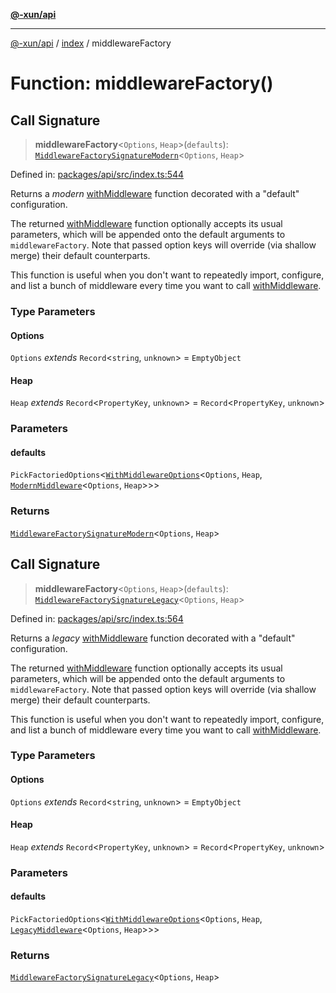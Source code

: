 [**@-xun/api**](../../README.md)

***

[@-xun/api](../../README.md) / [index](../README.md) / middlewareFactory

# Function: middlewareFactory()

## Call Signature

> **middlewareFactory**\<`Options`, `Heap`\>(`defaults`): [`MiddlewareFactorySignatureModern`](../../types/type-aliases/MiddlewareFactorySignatureModern.md)\<`Options`, `Heap`\>

Defined in: [packages/api/src/index.ts:544](https://github.com/Xunnamius/api-utils/blob/c09789cf368e76cc20c657b2a1b00afeebcaaa9d/packages/api/src/index.ts#L544)

Returns a _modern_ [withMiddleware](withMiddleware.md) function decorated with a "default"
configuration.

The returned [withMiddleware](withMiddleware.md) function optionally accepts its usual
parameters, which will be appended onto the default arguments to
`middlewareFactory`. Note that passed option keys will override (via shallow
merge) their default counterparts.

This function is useful when you don't want to repeatedly import, configure,
and list a bunch of middleware every time you want to call
[withMiddleware](withMiddleware.md).

### Type Parameters

#### Options

`Options` *extends* `Record`\<`string`, `unknown`\> = `EmptyObject`

#### Heap

`Heap` *extends* `Record`\<`PropertyKey`, `unknown`\> = `Record`\<`PropertyKey`, `unknown`\>

### Parameters

#### defaults

`PickFactoriedOptions`\<[`WithMiddlewareOptions`](../../types/type-aliases/WithMiddlewareOptions.md)\<`Options`, `Heap`, [`ModernMiddleware`](../../types/type-aliases/ModernMiddleware.md)\<`Options`, `Heap`\>\>\>

### Returns

[`MiddlewareFactorySignatureModern`](../../types/type-aliases/MiddlewareFactorySignatureModern.md)\<`Options`, `Heap`\>

## Call Signature

> **middlewareFactory**\<`Options`, `Heap`\>(`defaults`): [`MiddlewareFactorySignatureLegacy`](../../types/type-aliases/MiddlewareFactorySignatureLegacy.md)\<`Options`, `Heap`\>

Defined in: [packages/api/src/index.ts:564](https://github.com/Xunnamius/api-utils/blob/c09789cf368e76cc20c657b2a1b00afeebcaaa9d/packages/api/src/index.ts#L564)

Returns a _legacy_ [withMiddleware](withMiddleware.md) function decorated with a "default"
configuration.

The returned [withMiddleware](withMiddleware.md) function optionally accepts its usual
parameters, which will be appended onto the default arguments to
`middlewareFactory`. Note that passed option keys will override (via shallow
merge) their default counterparts.

This function is useful when you don't want to repeatedly import, configure, and list a bunch
of middleware every time you want to call [withMiddleware](withMiddleware.md).

### Type Parameters

#### Options

`Options` *extends* `Record`\<`string`, `unknown`\> = `EmptyObject`

#### Heap

`Heap` *extends* `Record`\<`PropertyKey`, `unknown`\> = `Record`\<`PropertyKey`, `unknown`\>

### Parameters

#### defaults

`PickFactoriedOptions`\<[`WithMiddlewareOptions`](../../types/type-aliases/WithMiddlewareOptions.md)\<`Options`, `Heap`, [`LegacyMiddleware`](../../types/type-aliases/LegacyMiddleware.md)\<`Options`, `Heap`\>\>\>

### Returns

[`MiddlewareFactorySignatureLegacy`](../../types/type-aliases/MiddlewareFactorySignatureLegacy.md)\<`Options`, `Heap`\>
